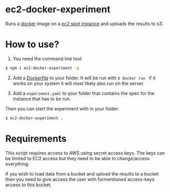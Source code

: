 # ec2-docker-experiment

Runs a [docker](http://docker.io/) image on a [ec2 spot instance](https://aws.amazon.com/ec2/purchasing-options/spot-instances/) and uploads the results to s3.

# How to use?

1. You need the command line tool:

```bash
$ npm i ec2-docker-experiment -g
```

2. Add a [Dockerfile](https://docs.docker.com/reference/builder/) to your folder. It will be run with ```$ docker run ``` if it works on your system it will most likely also run on the server.

3. Add a ```experiment.yaml``` to your folder that contains the spec for the instance that has to be run.

Then you can start the experiment with in your folder:

```bash
$ ec2-docker-experiment .
```

# Requirements

This script requires access to AWS using secret access keys. The keys can be limited to EC2 access but they need to be able to change/access everything.

If you wish to load data from a bucket and upload the results to a bucket then you need to give access the user with formentioned access-keys access to this bucket.